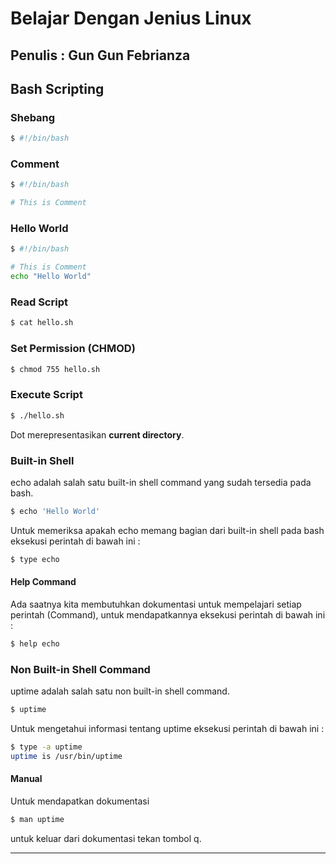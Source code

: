 # Belajar Dengan Jenius Linux

## Penulis : Gun Gun Febrianza

## Bash Scripting

### Shebang

```bash
$ #!/bin/bash
```



### Comment

```bash
$ #!/bin/bash

# This is Comment
```



### Hello World

```bash
$ #!/bin/bash

# This is Comment
echo "Hello World"
```



### Read Script

```bash
$ cat hello.sh
```



### Set Permission (CHMOD)

```bash
$ chmod 755 hello.sh
```



### Execute Script

```bash
$ ./hello.sh
```

Dot merepresentasikan **current directory**.



### Built-in Shell 

echo adalah salah satu built-in shell command yang sudah tersedia pada bash. 

```bash
$ echo 'Hello World'
```

Untuk memeriksa apakah echo memang bagian dari built-in shell pada bash eksekusi perintah di bawah ini :

```bash
$ type echo
```

#### Help Command

Ada saatnya kita membutuhkan dokumentasi untuk mempelajari setiap perintah (Command), untuk mendapatkannya eksekusi perintah di bawah ini :

```bash
$ help echo
```



### Non Built-in Shell Command

uptime adalah salah satu non built-in shell command. 

```bash
$ uptime
```

Untuk mengetahui informasi tentang uptime eksekusi perintah di bawah ini :

```bash
$ type -a uptime
uptime is /usr/bin/uptime
```

#### Manual

Untuk mendapatkan dokumentasi

```bash
$ man uptime
```

untuk keluar dari dokumentasi tekan tombol q.





---------------------

